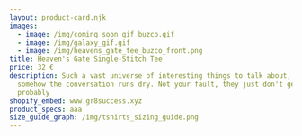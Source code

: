 ```yaml
---
layout: product-card.njk
images:
  - image: /img/coming_soon_gif_buzco.gif
  - image: /img/galaxy_gif.gif
  - image: /img/heavens_gate_tee_buzco_front.png
title: Heaven's Gate Single-Stitch Tee
price: 32 €
description: Such a vast universe of interesting things to talk about, but
  somehow the conversation runs dry. Not your fault, they just don't get you
  probably
shopify_embed: www.gr8success.xyz
product_specs: aaa
size_guide_graph: /img/tshirts_sizing_guide.png
---
```

